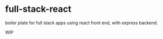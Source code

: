 # full-stack-react
boiler plate for full stack apps using react front end, with express backend.

WIP
